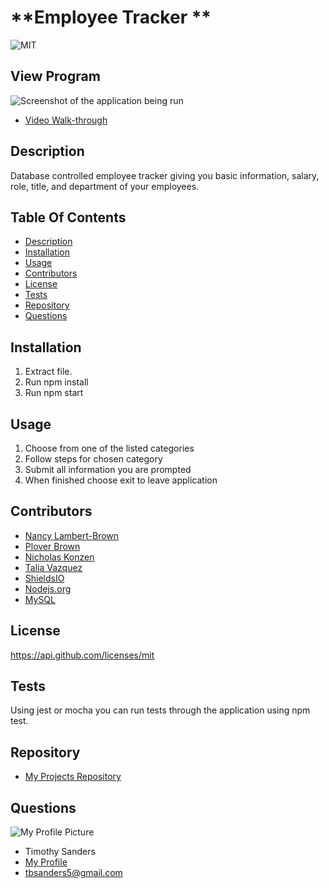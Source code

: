 # **Employee Tracker **
  ![MIT](https://img.shields.io/badge/License-MIT-blue.svg)

  
  ## View Program ##
  
  ![Screenshot of the application being run](./images/screenshot.jpeg)

  * [Video Walk-through](https://youtu.be/hoNczFXtBHc)

  ## Description ##

  Database controlled employee tracker giving you basic information, salary, role, title, and department of your employees.

  ## Table Of Contents ##

  - [Description](#Description)
  - [Installation](#Installation)
  - [Usage](#Usage)
  - [Contributors](#Contributors)
  - [License](#License)
  - [Tests](#Tests)
  - [Repository](#Repository)
  - [Questions](#Questions)

  ## Installation ##

  1. Extract file.
  1. Run npm install
  1. Run npm start
 
  ## Usage ##

  1. Choose from one of the listed categories
  1. Follow steps for chosen category
  1. Submit all information you are prompted
  1. When finished choose exit to leave application

  ## Contributors ##

  * [Nancy Lambert-Brown](https://github.com/n-lambert)
  * [Plover Brown](https://github.com/rebgrasshopper)
  * [Nicholas Konzen](https://github.com/NTKonzen)
  * [Talia Vazquez](https://github.com/taliavazquez)
  * [ShieldsIO](https://shields.io/category/license) 
  * [Nodejs.org](https://nodejs.org/en/)
  * [MySQL](https://www.mysql.com/)

  ## License ##

  https://api.github.com/licenses/mit

  ## Tests ##

  Using jest or mocha you can run tests through the application using npm test.

  ## Repository ##

  - [My Projects Repository](https://github.com/tbsanders5/employeetracker)

  ## Questions ##

  ![My Profile Picture](https://avatars0.githubusercontent.com/u/67024245?v=4)
  - Timothy Sanders
  - [My Profile](https://github.com/tbsanders5)
  - tbsanders5@gmail.com